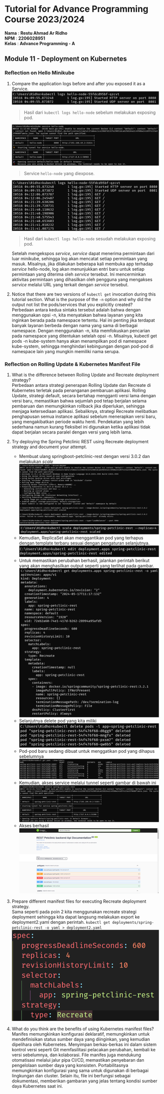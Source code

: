 # Tutorial for Advance Programming Course 2023/2024

**Nama** : **Restu Ahmad Ar Ridho** <br/>
**NPM** : **2206028951** <br/>
**Kelas** : **Advance Programming - A**

## Module 11 - Deployment on Kubernetes


### Reflection on Hello Minikube
1. Compare the application logs before and after you exposed it as a Service.  
    ![Before Exposed Logs](static/images/beforeexpose.png)
    > Hasil dari `kubectl logs hello-node` sebelum melakukan exposing pod.

    ![Exposed Service](static/images/exposedservice.png)
    > Service `hello-node` yang diexpose.

    ![Before Exposed Logs](static/images/afterexpose.png)
    > Hasil dari `kubectl logs hello-node` sesudah melakukan exposing pod.

    Setelah mengekspos _service_, _service_ dapat menerima permintaan dari luar minikube, sehingga log akan mencatat setiap permintaan yang masuk. Misalnya, jika dilakukan beberapa kali membuka app terhadap _service_ hello-node, log akan menunjukkan entri baru untuk setiap permintaan yang diterima oleh _service_ tersebut. Ini mencerminkan aktivitas permintaan yang dihasilkan oleh pengguna yang mengakses _service_ melalui URL yang terkait dengan _service_ tersebut.

2. Notice that there are two versions of `kubectl get` invocation during this tutorial section. What is the purpose of the `-n` option and why did the output not list the pods/services that you explicitly created?  
  Perbedaan antara kedua sintaks tersebut adalah bahwa dengan menggunakan opsi -n, kita menyatakan bahwa layanan yang kita inginkan berada pada namespace tertentu. Hal ini penting jika terdapat banyak layanan berbeda dengan nama yang sama di berbagai namespace. Dengan menggunakan -n, kita memfokuskan pencarian pada namespace yang ditentukan setelah opsi -n. Misalnya, kubectl get pods -n kube-system hanya akan menampilkan pod di namespace kube-system, sehingga menghindari kebingungan dengan pod-pod di namespace lain yang mungkin memiliki nama serupa.

### Reflection on Rolling Update & Kubernetes Manifest File
1. What is the difference between Rolling Update and Recreate deployment strategy?  
Perbedaan antara strategi penerapan Rolling Update dan Recreate di Kubernetes terletak pada penanganan pembaruan aplikasi. Rolling Update, strategi default, secara bertahap mengganti versi lama dengan versi baru, memastikan bahwa sejumlah pod tetap berjalan selama pembaruan dan memungkinkan rollback jika diperlukan, sehingga menjaga ketersediaan aplikasi. Sebaliknya, strategi Recreate melibatkan penghapusan semua instance aplikasi sebelum menerapkan versi baru, yang mengakibatkan periode waktu henti. Pendekatan yang lebih sederhana namun kurang fleksibel ini digunakan ketika aplikasi tidak dapat berjalan secara paralel dengan versi yang lebih lama.

2. Try deploying the Spring Petclinic REST using Recreate deployment strategy and document your attempt.
    - Membuat ulang springboot-petclinic-rest dengan versi 3.0.2 dan melakukan _scale_
    ![alt text](static/images/image-1.png)
    ![alt text](static/images/image-2.png)
    - Kemudian, ReplicaSet akan menggantikan pod yang terhapus dengan template terbaru sesuai dengan pengaturan selanjutnya.
    ![alt text](static/images/image-3.png)
    - Untuk memastikan perubahan berhasil, jalankan perintah berikut yang akan menghasilkan output seperti yang terlihat pada gambar.
    ![alt text](static/images/image-5.png)
    - Selanjutnya delete pod yang kita miliki
    ![alt text](static/images/image-6.png)
    - Pod-pod baru sedang dibuat untuk menggatikan pod yang dihapus sebelumnya
    ![alt text](static/images/image-7.png)
    - Kemudian, akses service melalui tunnel seperti gambar di bawah ini
    ![alt text](static/images/image-8.png)
    - Akses berhasil
    ![alt text](static/images/image-9.png)

3. Prepare different manifest files for executing Recreate deployment strategy.  
  Sama seperti pada poin 2 kita menggunakan recreate strategi deployment sehingga kita dapat langsung melakukan export ke deployment2.yaml dengan perintah.
  `kubectl get deployments/spring-petclinic-rest -o yaml > deployment2.yaml`  
  ![alt text](static/images/image-10.png)

4. What do you think are the benefits of using Kubernetes manifest files?  
Manifes memungkinkan konfigurasi deklaratif, memungkinkan untuk mendefinisikan status sumber daya yang diinginkan, yang kemudian dipelihara oleh Kubernetes. Menyimpan berkas-berkas ini dalam sistem kontrol versi seperti Git memfasilitasi pelacakan perubahan, kembali ke versi sebelumnya, dan kolaborasi. File manifes juga mendukung otomatisasi melalui jalur pipa CI/CD, memastikan penyebaran dan pengelolaan sumber daya yang konsisten. Portabilitasnya memungkinkan konfigurasi yang sama untuk digunakan di berbagai lingkungan dan cluster. Selain itu, file ini berfungsi sebagai dokumentasi, memberikan gambaran yang jelas tentang kondisi sumber daya Kubernetes saat ini.
